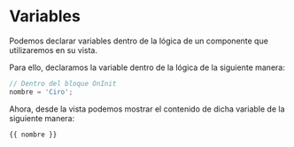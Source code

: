 # Variables

Podemos declarar variables dentro de la lógica de un componente que utilizaremos en su vista.

Para ello, declaramos la variable dentro de la lógica de la siguiente manera:

```typescript
// Dentro del bloque OnInit
nombre = 'Ciro';
```

Ahora, desde la vista podemos mostrar el contenido de dicha variable de la siguiente manera:

```typescript
{{ nombre }}
```

